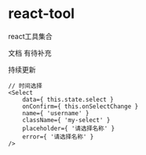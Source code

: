 # react-tool

react工具集合

文档 有待补充

持续更新

```
// 时间选择
<Select
    data={ this.state.select }
    onConfirm={ this.onSelectChange }
    name={ 'username' }
    className={ 'my-select' }
    placeholder={ '请选择名称' }
    error={ '请选择名称' }
/>
```
